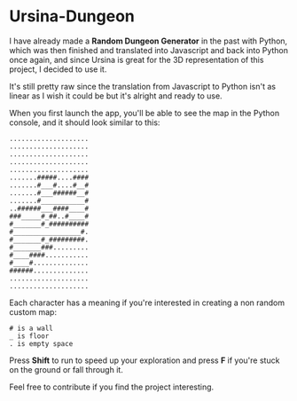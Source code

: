 # Ursina-Dungeon

I have already made a **Random Dungeon Generator** in the past with Python, which was then finished and translated into Javascript and back into Python once again, and since Ursina is great for the 3D representation of this project, I decided to use it.

It's still pretty raw since the translation from Javascript to Python isn't as linear as I wish it could be but it's alright and ready to use.

When you first launch the app, you'll be able to see the map in the Python console, and it should look similar to this:
```
....................
....................
....................
....................
....................
.......#####....####
.......#___#....#__#
.......#___######__#
.......#___________#
..######___####____#
###_____#_##..#____#
#_______#_##########
#_________________#.
#_______#_#########.
#_______###.........
#____####...........
#____#..............
######..............
....................
....................
```

Each character has a meaning if you're interested in creating a non random custom map:
```
# is a wall
_ is floor
. is empty space
```

Press **Shift** to run to speed up your exploration and press **F** if you're stuck on the ground or fall through it.

Feel free to contribute if you find the project interesting.
